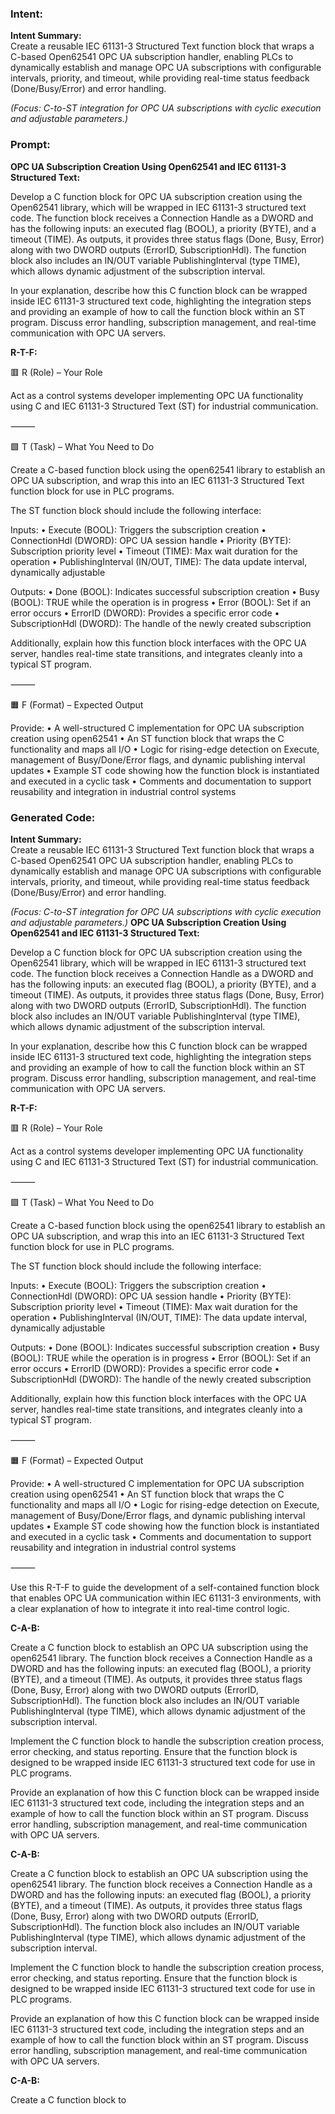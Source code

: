 ### Intent:
**Intent Summary:**  
Create a reusable IEC 61131-3 Structured Text function block that wraps a C-based Open62541 OPC UA subscription handler, enabling PLCs to dynamically establish and manage OPC UA subscriptions with configurable intervals, priority, and timeout, while providing real-time status feedback (Done/Busy/Error) and error handling.  

*(Focus: C-to-ST integration for OPC UA subscriptions with cyclic execution and adjustable parameters.)*

### Prompt:
**OPC UA Subscription Creation Using Open62541 and IEC 61131-3 Structured Text:**

Develop a C function block for OPC UA subscription creation using the Open62541 library, which will be wrapped in IEC 61131-3 structured text code. The function block receives a Connection Handle as a DWORD and has the following inputs: an executed flag (BOOL), a priority (BYTE), and a timeout (TIME). As outputs, it provides three status flags (Done, Busy, Error) along with two DWORD outputs (ErrorID, SubscriptionHdl). The function block also includes an IN/OUT variable PublishingInterval (type TIME), which allows dynamic adjustment of the subscription interval.

In your explanation, describe how this C function block can be wrapped inside IEC 61131-3 structured text code, highlighting the integration steps and providing an example of how to call the function block within an ST program. Discuss error handling, subscription management, and real-time communication with OPC UA servers.

**R-T-F:**

🟥 R (Role) – Your Role

Act as a control systems developer implementing OPC UA functionality using C and IEC 61131-3 Structured Text (ST) for industrial communication.

⸻

🟩 T (Task) – What You Need to Do

Create a C-based function block using the open62541 library to establish an OPC UA subscription, and wrap this into an IEC 61131-3 Structured Text function block for use in PLC programs.

The ST function block should include the following interface:

Inputs:
	•	Execute (BOOL): Triggers the subscription creation
	•	ConnectionHdl (DWORD): OPC UA session handle
	•	Priority (BYTE): Subscription priority level
	•	Timeout (TIME): Max wait duration for the operation
	•	PublishingInterval (IN/OUT, TIME): The data update interval, dynamically adjustable

Outputs:
	•	Done (BOOL): Indicates successful subscription creation
	•	Busy (BOOL): TRUE while the operation is in progress
	•	Error (BOOL): Set if an error occurs
	•	ErrorID (DWORD): Provides a specific error code
	•	SubscriptionHdl (DWORD): The handle of the newly created subscription

Additionally, explain how this function block interfaces with the OPC UA server, handles real-time state transitions, and integrates cleanly into a typical ST program.

⸻

🟧 F (Format) – Expected Output

Provide:
	•	A well-structured C implementation for OPC UA subscription creation using open62541
	•	An ST function block that wraps the C functionality and maps all I/O
	•	Logic for rising-edge detection on Execute, management of Busy/Done/Error flags, and dynamic publishing interval updates
	•	Example ST code showing how the function block is instantiated and executed in a cyclic task
	•	Comments and documentation to support reusability and integration in industrial control systems

### Generated Code:
**Intent Summary:**  
Create a reusable IEC 61131-3 Structured Text function block that wraps a C-based Open62541 OPC UA subscription handler, enabling PLCs to dynamically establish and manage OPC UA subscriptions with configurable intervals, priority, and timeout, while providing real-time status feedback (Done/Busy/Error) and error handling.  

*(Focus: C-to-ST integration for OPC UA subscriptions with cyclic execution and adjustable parameters.)*
**OPC UA Subscription Creation Using Open62541 and IEC 61131-3 Structured Text:**

Develop a C function block for OPC UA subscription creation using the Open62541 library, which will be wrapped in IEC 61131-3 structured text code. The function block receives a Connection Handle as a DWORD and has the following inputs: an executed flag (BOOL), a priority (BYTE), and a timeout (TIME). As outputs, it provides three status flags (Done, Busy, Error) along with two DWORD outputs (ErrorID, SubscriptionHdl). The function block also includes an IN/OUT variable PublishingInterval (type TIME), which allows dynamic adjustment of the subscription interval.

In your explanation, describe how this C function block can be wrapped inside IEC 61131-3 structured text code, highlighting the integration steps and providing an example of how to call the function block within an ST program. Discuss error handling, subscription management, and real-time communication with OPC UA servers.

**R-T-F:**

🟥 R (Role) – Your Role

Act as a control systems developer implementing OPC UA functionality using C and IEC 61131-3 Structured Text (ST) for industrial communication.

⸻

🟩 T (Task) – What You Need to Do

Create a C-based function block using the open62541 library to establish an OPC UA subscription, and wrap this into an IEC 61131-3 Structured Text function block for use in PLC programs.

The ST function block should include the following interface:

Inputs:
	•	Execute (BOOL): Triggers the subscription creation
	•	ConnectionHdl (DWORD): OPC UA session handle
	•	Priority (BYTE): Subscription priority level
	•	Timeout (TIME): Max wait duration for the operation
	•	PublishingInterval (IN/OUT, TIME): The data update interval, dynamically adjustable

Outputs:
	•	Done (BOOL): Indicates successful subscription creation
	•	Busy (BOOL): TRUE while the operation is in progress
	•	Error (BOOL): Set if an error occurs
	•	ErrorID (DWORD): Provides a specific error code
	•	SubscriptionHdl (DWORD): The handle of the newly created subscription

Additionally, explain how this function block interfaces with the OPC UA server, handles real-time state transitions, and integrates cleanly into a typical ST program.

⸻

🟧 F (Format) – Expected Output

Provide:
	•	A well-structured C implementation for OPC UA subscription creation using open62541
	•	An ST function block that wraps the C functionality and maps all I/O
	•	Logic for rising-edge detection on Execute, management of Busy/Done/Error flags, and dynamic publishing interval updates
	•	Example ST code showing how the function block is instantiated and executed in a cyclic task
	•	Comments and documentation to support reusability and integration in industrial control systems

⸻

Use this R-T-F to guide the development of a self-contained function block that enables OPC UA communication within IEC 61131-3 environments, with a clear explanation of how to integrate it into real-time control logic.

**C-A-B:**

Create a C function block to establish an OPC UA subscription using the open62541 library. The function block receives a Connection Handle as a DWORD and has the following inputs: an executed flag (BOOL), a priority (BYTE), and a timeout (TIME). As outputs, it provides three status flags (Done, Busy, Error) along with two DWORD outputs (ErrorID, SubscriptionHdl). The function block also includes an IN/OUT variable PublishingInterval (type TIME), which allows dynamic adjustment of the subscription interval.

Implement the C function block to handle the subscription creation process, error checking, and status reporting. Ensure that the function block is designed to be wrapped inside IEC 61131-3 structured text code for use in PLC programs.

Provide an explanation of how this C function block can be wrapped inside IEC 61131-3 structured text code, including the integration steps and an example of how to call the function block within an ST program. Discuss error handling, subscription management, and real-time communication with OPC UA servers.

**C-A-B:**

Create a C function block to establish an OPC UA subscription using the open62541 library. The function block receives a Connection Handle as a DWORD and has the following inputs: an executed flag (BOOL), a priority (BYTE), and a timeout (TIME). As outputs, it provides three status flags (Done, Busy, Error) along with two DWORD outputs (ErrorID, SubscriptionHdl). The function block also includes an IN/OUT variable PublishingInterval (type TIME), which allows dynamic adjustment of the subscription interval.

Implement the C function block to handle the subscription creation process, error checking, and status reporting. Ensure that the function block is designed to be wrapped inside IEC 61131-3 structured text code for use in PLC programs.

Provide an explanation of how this C function block can be wrapped inside IEC 61131-3 structured text code, including the integration steps and an example of how to call the function block within an ST program. Discuss error handling, subscription management, and real-time communication with OPC UA servers.

**C-A-B:**

Create a C function block to
